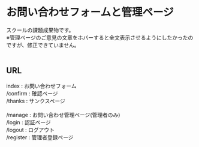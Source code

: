 # お問い合わせフォームと管理ページ
スクールの課題成果物です。<br>
※管理ページのご意見の文章をホバーすると全文表示させるようにしたかったのですが、修正できていません。<br>
<br>
## URL
index : お問い合わせフォーム<br>
/confirm : 確認ページ<br>
/thanks : サンクスページ<br>
<br>
/manage : お問い合わせ管理ページ(管理者のみ)<br>
/login : 認証ページ<br>
/logout : ログアウト<br>
/register : 管理者登録ページ<br>
